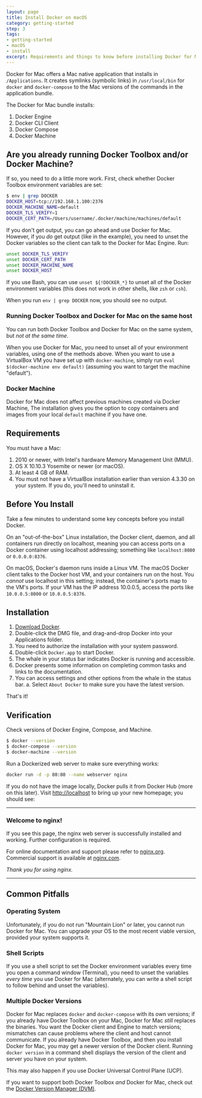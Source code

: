 ```yaml
---
layout: page
title: Install Docker on macOS
category: getting-started
step: 3
tags:
- getting-started
- macOS
- install
excerpt: Requirements and things to know before installing Docker for Mac.
---
```


Docker for Mac offers a Mac native application that installs in `/Applications`. It creates symlinks (symbolic links) in `/usr/local/bin` for `docker` and `docker-compose` to the Mac versions of the commands in the application bundle.

The Docker for Mac bundle installs:

1. Docker Engine
2. Docker CLI Client
3. Docker Compose
4. Docker Machine

## Are you already running Docker Toolbox and/or Docker Machine?

If so, you need to do a little more work. First, check whether Docker Toolbox environment variables are set:

```bash
$ env | grep DOCKER
DOCKER_HOST=tcp://192.168.1.100:2376
DOCKER_MACHINE_NAME=default
DOCKER_TLS_VERIFY=1
DOCKER_CERT_PATH=/Users/username/.docker/machine/machines/default
```

If you don't get output, you can go ahead and use Docker for Mac. However, if you *do* get output (like in the example), you need to unset the Docker variables so the client can talk to the Docker for Mac Engine. Run:

```bash
unset DOCKER_TLS_VERIFY
unset DOCKER_CERT_PATH
unset DOCKER_MACHINE_NAME
unset DOCKER_HOST
```

If you use Bash, you can use `unset ${!DOCKER_*}` to unset all of the Docker environment variables (this does not work in other shells, like `zsh` or `csh`).

When you run `env | grep DOCKER` now, you should see no output.

### Running Docker Toolbox and Docker for Mac on the same host

You can run both Docker Toolbox and Docker for Mac on the same system, but *not at the same time*.

When you use Docker for Mac, you need to unset all of your environment variables, using one of the methods above. When you want to use a VirtualBox VM you have set up with `docker-machine`, simply run `eval $(docker-machine env default)` (assuming you want to target the machine "default").

### Docker Machine

Docker for Mac does not affect previous machines created via Docker Machine, The installation gives you the option to copy containers and images from your local `default` machine if you have one.

## Requirements

You must have a Mac:

1. 2010 or newer, with Intel's hardware Memory Management Unit (MMU).
2. OS X 10.10.3 Yosemite or newer (or macOS).
3. At least 4 GB of RAM.
4. You must not have a VirtualBox installation earlier than version 4.3.30 on your system. If you do, you'll need to uninstall it.


## Before You Install

Take a few minutes to understand some key concepts before you install Docker.

On an "out-of-the-box" Linux installation, the Docker client, daemon, and all containers run directly on localhost, meaning you can access ports on a Docker container using localhost addressing; something like `localhost:8080` or `0.0.0.0:8376`.

On macOS, Docker's daemon runs inside a Linux VM. The macOS Docker client talks to the Docker host VM, and your containers run on the host. You *cannot* use localhost in this setting; instead, the container's ports map to the VM's ports. If your VM has the IP address 10.0.0.5, access the ports like `10.0.0.5:8000` or `10.0.0.5:8376`.

## Installation

1. [Download Docker](https://download.docker.com/mac/beta/Docker.dmg).
2. Double-click the DMG file, and drag-and-drop Docker into your Applications folder.
3. You need to authorize the installation with your system password.
4. Double-click `Docker.app` to start Docker.
5. The whale in your status bar indicates Docker is running and accessible.
6. Docker presents some information on completing common tasks and links to the documentation.
7. You can access settings and other options from the whale in the status bar.
    a. Select `About Docker` to make sure you have the latest version.

That's it!

## Verification

Check versions of Docker Engine, Compose, and Machine.

```bash
$ docker --version
$ docker-compose --version
$ docker-machine --version
```

Run a Dockerized web server to make sure everything works:

```bash
docker run -d -p 80:80 --name webserver nginx
```

If you do not have the image locally, Docker pulls it from Docker Hub (more on this later). Visit [http://localhost](http://localhost) to bring up your new homepage; you should see:

***************

### Welcome to nginx!

If you see this page, the nginx web server is successfully installed and working. Further configuration is required.

For online documentation and support please refer to [nginx.org](http://nginx.org).
Commercial support is available at [nginx.com](http://nginx.com).

*Thank you for using nginx.*

***************

## Common Pitfalls

### Operating System

Unfortunately, if you do not run "Mountain Lion" or later, you cannot run Docker for Mac. You can upgrade your OS to the most recent viable version, provided your system supports it.

### Shell Scripts

If you use a shell script to set the Docker environment variables every time you open a command window (Terminal), you need to unset the variables *every time* you use Docker for Mac (alternately, you can write a shell script to follow behind and unset the variables).

### Multiple Docker Versions

Docker for Mac replaces `docker` and `docker-compose` with its own versions; if you already have Docker Toolbox on your Mac, Docker for Mac *still* replaces the binaries. You want the Docker client and Engine to match versions; mismatches can cause problems where the client and host cannot communicate. If you already have Docker Toolbox, and then you install Docker for Mac, you may get a newer version of the Docker client. Running `docker version` in a command shell displays the version of the client and server you have on your system.

This may also happen if you use Docker Universal Control Plane (UCP).

If you want to support both Docker Toolbox *and* Docker for Mac, check out the [Docker Version Manager (DVM)](https://github.com/getcarina/dvm).